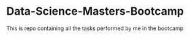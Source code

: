 # Data-Science-Masters-Bootcamp
This is repo containing all the tasks performed by me in the bootcamp
